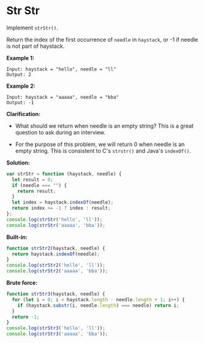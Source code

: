 # Str Str
Implement `strStr()`.

Return the index of the first occurrence of `needle` in `haystack`, or -1 if needle is not part of haystack.

**Example 1:**

```
Input: haystack = "hello", needle = "ll"
Output: 2
```

**Example 2:**

```
Input: haystack = "aaaaa", needle = "bba"
Output: -1
```

**Clarification:**

- What should we return when needle is an empty string? This is a great question to ask during an interview.

- For the purpose of this problem, we will return 0 when needle is an empty string. This is consistent to C's `strstr()` and Java's `indexOf()`.

**Solution:**

<!-- js-console -->
```javascript
var strStr = function (haystack, needle) {
  let result = 0;
  if (needle === "") {
    return result;
  }
  let index = haystack.indexOf(needle);
  return index >= -1 ? index : result;
};
console.log(strStr('hello', 'll'));
console.log(strStr('aaaaa', 'bba'));
```

**Built-in:**

<!-- js-console -->
```javascript
function strStr2(haystack, needle) {
  return haystack.indexOf(needle);
}
console.log(strStr2('hello', 'll'));
console.log(strStr2('aaaaa', 'bba'));
```

**Brute force:**

<!-- js-console -->
```javascript
function strStr3(haystack, needle) {
  for (let i = 0; i < haystack.length - needle.length + 1; i++) {
    if (haystack.substr(i, needle.length) === needle) return i;
  }
  return -1;
}
console.log(strStr3('hello', 'll'));
console.log(strStr3('aaaaa', 'bba'));
```


